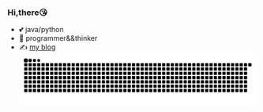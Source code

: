 ### Hi,there😘
- 💕 java/python
- 🔭 programmer&&thinker
- ✍️ [my blog](https://blog.zhang0.cool)
![](https://github.com/Cheung0-bit/Cheung0-bit/blob/master/assets/github-contribution-grid-snake.svg)

